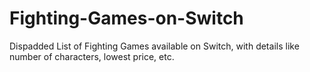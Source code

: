 # Fighting-Games-on-Switch
Dispadded List of Fighting Games available on Switch, with details like number of characters, lowest price, etc.
